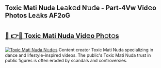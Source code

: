 ## Toxic Mati Nuda Le𝚊k𝚎d N𝚞𝚍e - Part-4Vw Vid𝚎o Photos Le𝚊ks AF2oG

# <h2><a href="http://fbftee.evod.top/?m=Toxic+Mati+Nuda">🔗 👉🔴 Toxic Mati Nuda Vid𝚎o Ph𝚘t𝚘s</a></h2>

[![Toxic Mati Nuda N𝚞d𝚎s](https://i.imgur.com/8V9OHl7.gif)](http://fbftee.evod.top/?m=Toxic+Mati+Nuda)
Content creator Toxic Mati Nuda specializing in dance and lifestyle-inspired videos. The public's Toxic Mati Nuda trust in public figures is often eroded by scandals and controversies. 

